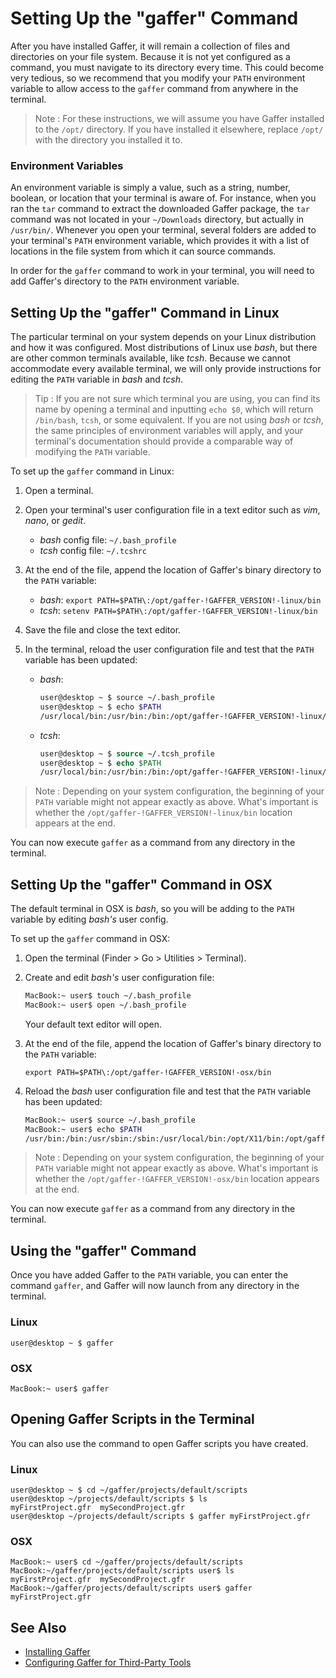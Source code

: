 # Setting Up the "gaffer" Command #

After you have installed Gaffer, it will remain a collection of files and directories on your file system. Because it is not yet configured as a command, you must navigate to its directory every time. This could become very tedious, so we recommend that you modify your `PATH` environment variable to allow access to the `gaffer` command from anywhere in the terminal.

> Note :
> For these instructions, we will assume you have Gaffer installed to the `/opt/` directory. If you have installed it elsewhere, replace `/opt/` with the directory you installed it to.


### Environment Variables ###

An environment variable is simply a value, such as a string, number, boolean, or location that your terminal is aware of. For instance, when you ran the `tar` command to extract the downloaded Gaffer package, the `tar` command was not located in your `~/Downloads` directory, but actually in `/usr/bin/`. Whenever you open your terminal, several folders are added to your terminal's `PATH` environment variable, which provides it with a list of locations in the file system from which it can source commands.

In order for the `gaffer` command to work in your terminal, you will need to add Gaffer's directory to the `PATH` environment variable.


## Setting Up the "gaffer" Command in Linux ##

The particular terminal on your system depends on your Linux distribution and how it was configured. Most distributions of Linux use _bash_, but there are other common terminals available, like _tcsh_. Because we cannot accommodate every available terminal, we will only provide instructions for editing the `PATH` variable in _bash_ and _tcsh_.

> Tip : 
> If you are not sure which terminal you are using, you can find its name by opening a terminal and inputting `echo $0`, which will return `/bin/bash`, `tcsh`, or some equivalent. If you are not using _bash_ or _tcsh_, the same principles of environment variables will apply, and your terminal's documentation should provide a comparable way of modifying the `PATH` variable.

To set up the `gaffer` command in Linux:

1. Open a terminal.

2. Open your terminal's user configuration file in a text editor such as _vim_, _nano_, or _gedit_.
    
    - _bash_ config file: `~/.bash_profile`
    - _tcsh_ config file: `~/.tcshrc`

3. At the end of the file, append the location of Gaffer's binary directory to the `PATH` variable:
    
    - _bash_: `export PATH=$PATH\:/opt/gaffer-!GAFFER_VERSION!-linux/bin`
    - _tcsh_: `setenv PATH=$PATH\:/opt/gaffer-!GAFFER_VERSION!-linux/bin`

4. Save the file and close the text editor.

5. In the terminal, reload the user configuration file and test that the `PATH` variable has been updated:
    
    - _bash_:
        ```bash
        user@desktop ~ $ source ~/.bash_profile
        user@desktop ~ $ echo $PATH
        /usr/local/bin:/usr/bin:/bin:/opt/gaffer-!GAFFER_VERSION!-linux/bin
        ```
    
    - _tcsh_:
        ```tcsh
        user@desktop ~ $ source ~/.tcsh_profile
        user@desktop ~ $ echo $PATH
        /usr/local/bin:/usr/bin:/bin:/opt/gaffer-!GAFFER_VERSION!-linux/bin
        ```
    
> Note :
> Depending on your system configuration, the beginning of your `PATH` variable might not appear exactly as above. What's important is whether the `/opt/gaffer-!GAFFER_VERSION!-linux/bin` location appears at the end.

You can now execute `gaffer` as a command from any directory in the terminal.


## Setting Up the "gaffer" Command in OSX ##

The default terminal in OSX is _bash_, so you will be adding to the `PATH` variable by editing _bash's_ user config.

To set up the `gaffer` command in OSX:

1. Open the terminal (Finder > Go > Utilities > Terminal).

2. Create and edit _bash's_ user configuration file:

    ```bash
    MacBook:~ user$ touch ~/.bash_profile
    MacBook:~ user$ open ~/.bash_profile
    ```
    Your default text editor will open.

3. At the end of the file, append the location of Gaffer's binary directory to the `PATH` variable:

    ```
    export PATH=$PATH\:/opt/gaffer-!GAFFER_VERSION!-osx/bin
    ```

4. Reload the _bash_ user configuration file and test that the `PATH` variable has been updated:

    ```bash
    MacBook:~ user$ source ~/.bash_profile
    MacBook:~ user$ echo $PATH
    /usr/bin:/bin:/usr/sbin:/sbin:/usr/local/bin:/opt/X11/bin:/opt/gaffer-!GAFFER_VERSION!-osx/bin
    ```

> Note :
> Depending on your system configuration, the beginning of your `PATH` variable might not appear exactly as above. What's important is whether the `/opt/gaffer-!GAFFER_VERSION!-osx/bin` location appears at the end.

You can now execute `gaffer` as a command from any directory in the terminal.


## Using the "gaffer" Command ##

Once you have added Gaffer to the `PATH` variable, you can enter the command `gaffer`, and Gaffer will now launch from any directory in the terminal.


### Linux ###

```shell
user@desktop ~ $ gaffer
```

### OSX ###

```shell
MacBook:~ user$ gaffer
```

## Opening Gaffer Scripts in the Terminal ##

You can also use the command to open Gaffer scripts you have created.


### Linux ###

```shell
user@desktop ~ $ cd ~/gaffer/projects/default/scripts
user@desktop ~/projects/default/scripts $ ls
myFirstProject.gfr  mySecondProject.gfr
user@desktop ~/projects/default/scripts $ gaffer myFirstProject.gfr
```


### OSX ###

```shell
MacBook:~ user$ cd ~/gaffer/projects/default/scripts
MacBook:~/gaffer/projects/default/scripts user$ ls
myFirstProject.gfr  mySecondProject.gfr
MacBook:~/gaffer/projects/default/scripts user$ gaffer myFirstProject.gfr
```


## See Also ##

- [Installing Gaffer](../InstallingGaffer/index.md)
- [Configuring Gaffer for Third-Party Tools](../ConfiguringGafferForThirdPartyTools/index.md)
